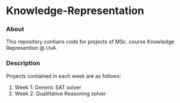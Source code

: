 # Knowledge-Representation

### About
This repository contians code for projects of MSc. course Knowledge Represention @ UvA.

### Description
Projects contained in each week are as follows:
1. Week 1: Generic SAT solver
2. Week 2: Qualiltative Reasoning solver
